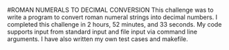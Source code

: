 #ROMAN NUMERALS TO DECIMAL CONVERSION
This challenge was to write a program to convert roman numeral strings into
decimal numbers.
I completed this challenge in 2 hours, 52 minutes, and 33 seconds.
My code supports input from standard input and file input via command line
arguments.
I have also written my own test cases and makefile.
